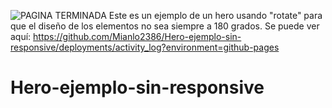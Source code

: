![PAGINA TERMINADA](https://user-images.githubusercontent.com/116380765/210137103-2922ff21-7d3b-4195-9ea2-c68fd2b3b6d6.png)
Este es un ejemplo de un hero usando "rotate" para que el diseño de los elementos no sea siempre a 180 grados.
Se puede ver aquí: https://github.com/Mianlo2386/Hero-ejemplo-sin-responsive/deployments/activity_log?environment=github-pages
# Hero-ejemplo-sin-responsive
